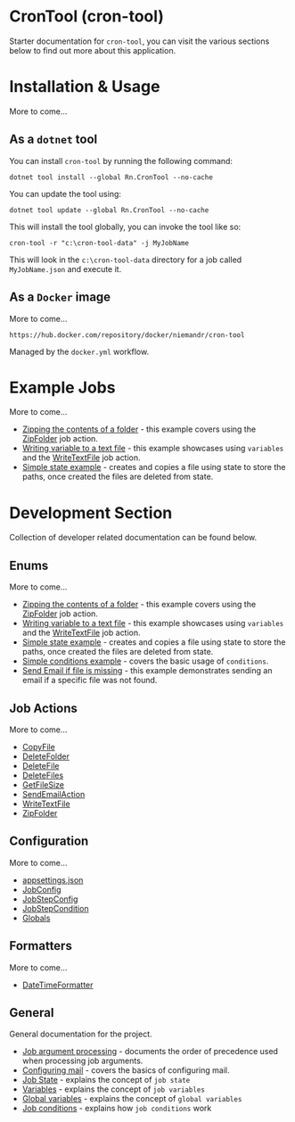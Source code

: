 # CronTool (cron-tool)
Starter documentation for `cron-tool`, you can visit the various sections below to find out more about this application.

# Installation & Usage
More to come...

## As a `dotnet` tool
You can install `cron-tool` by running the following command:

    dotnet tool install --global Rn.CronTool --no-cache

You can update the tool using:

    dotnet tool update --global Rn.CronTool --no-cache

This will install the tool globally, you can invoke the tool like so:

    cron-tool -r "c:\cron-tool-data" -j MyJobName

This will look in the `c:\cron-tool-data` directory for a job called `MyJobName.json` and execute it.

## As a `Docker` image
More to come...

    https://hub.docker.com/repository/docker/niemandr/cron-tool

Managed by the `docker.yml` workflow.

# Example Jobs
More to come...

- [Zipping the contents of a folder](/docs/examples/BackupNasLandingPage.md) - this example covers using the [ZipFolder](/docs/job-actions/ZipFolder.md) job action.
- [Writing variable to a text file](/docs/examples/WriteVariableToTextFile.md) - this example showcases using `variables` and the [WriteTextFile](/docs/job-actions/WriteTextFile.md) job action.
- [Simple state example](/docs/examples/SimpleStateExample.md) - creates and copies a file using state to store the paths, once created the files are deleted from state.

# Development Section
Collection of developer related documentation can be found below.

## Enums
More to come...

- [Zipping the contents of a folder](/docs/examples/BackupNasLandingPage.md) - this example covers using the [ZipFolder](/docs/job-actions/ZipFolder.md) job action.
- [Writing variable to a text file](/docs/examples/WriteVariableToTextFile.md) - this example showcases using `variables` and the [WriteTextFile](/docs/job-actions/WriteTextFile.md) job action.
- [Simple state example](/docs/examples/SimpleStateExample.md) - creates and copies a file using state to store the paths, once created the files are deleted from state.
- [Simple conditions example](/docs/examples/SimpleConditions.md) - covers the basic usage of `conditions`.
- [Send Email if file is missing](/docs/examples/EmailOnMissingFile.md) - this example demonstrates sending an email if a specific file was not found.

## Job Actions
More to come...

- [CopyFile](/docs/job-actions/CopyFile.md)
- [DeleteFolder](/docs/job-actions/DeleteFolder.md)
- [DeleteFile](/docs/job-actions/DeleteFile.md)
- [DeleteFiles](/docs/job-actions/DeleteFiles.md)
- [GetFileSize](/docs/job-actions/GetFileSize.md)
- [SendEmailAction](/docs/job-actions/SendEmail.md)
- [WriteTextFile](/docs/job-actions/WriteTextFile.md)
- [ZipFolder](/docs/job-actions/ZipFolder.md)

## Configuration
More to come...

- [appsettings.json](/docs/configuration/appsettings.md)
- [JobConfig](/docs/configuration/JobConfig.md)
- [JobStepConfig](/docs/configuration/JobStepConfig.md)
- [JobStepCondition](/docs/configuration/JobStepCondition.md)
- [Globals](/docs/configuration/globals.md)

## Formatters
More to come...

- [DateTimeFormatter](/docs/formatters/DateTimeFormatter.md)

## General
General documentation for the project.

- [Job argument processing](/docs/general/ArgProcessing.md) - documents the order of precedence used when processing job arguments.
- [Configuring mail](/docs/general/ConfiguringMail.md) - covers the basics of configuring mail.
- [Job State](/docs/general/JobState.md) - explains the concept of `job state`
- [Variables](/docs/general/Variables.md) - explains the concept of `job variables`
- [Global variables](/docs/general/GlobalVariables.md) - explains the concept of `global variables`
- [Job conditions](/docs/general/JobConditions.md) - explains how `job conditions` work

<!--(Rn.BuildScriptHelper){
	"version": "1.0.106",
	"replace": false
}(END)-->
